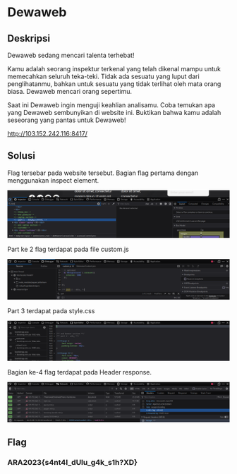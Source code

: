 # Dewaweb

## Deskripsi
Dewaweb sedang mencari talenta terhebat!

Kamu adalah seorang inspektur terkenal yang telah dikenal mampu untuk memecahkan seluruh teka-teki. Tidak ada sesuatu yang luput dari penglihatanmu, bahkan untuk sesuatu yang tidak terlihat oleh mata orang biasa. Dewaweb mencari orang sepertimu.

Saat ini Dewaweb ingin menguji keahlian analisamu. Coba temukan apa yang Dewaweb sembunyikan di website ini. Buktikan bahwa kamu adalah seseorang yang pantas untuk Dewaweb!

http://103.152.242.116:8417/

## Solusi
Flag tersebar pada website tersebut. Bagian flag pertama dengan menggunakan inspect element.

![Part 1 of the flag](./part1.png)

Part ke 2 flag terdapat pada file custom.js

![Part 2 of the flag](./part2.png)

Part 3 terdapat pada style.css

![Part 3 of the flag](./part3.png)

Bagian ke-4 flag terdapat pada Header response.

![Part 4 of the flag](./part4.png)

## Flag
### ARA2023{s4nt4I_dUlu_g4k_s1h?XD}
